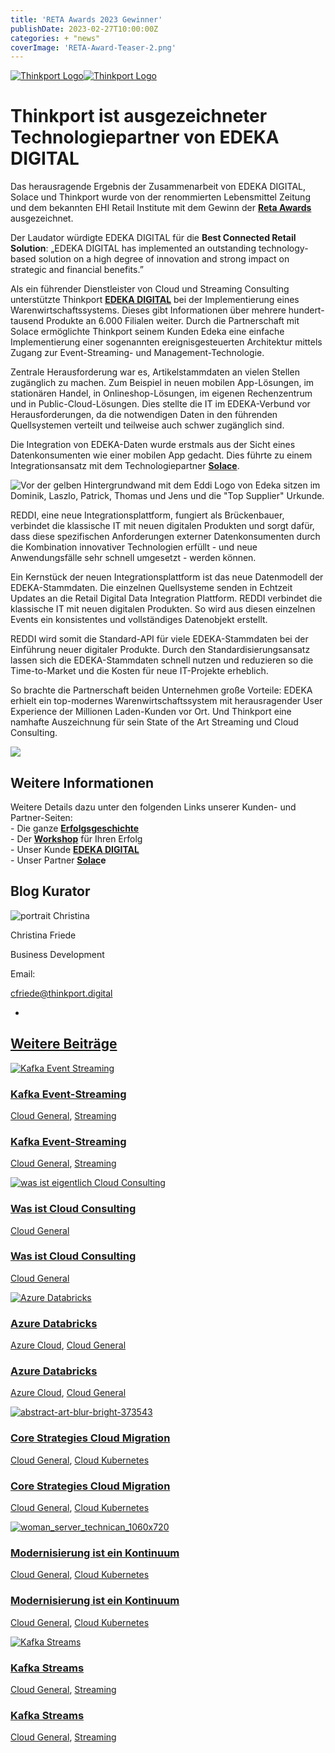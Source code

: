 ```yaml
---
title: 'RETA Awards 2023 Gewinner'
publishDate: 2023-02-27T10:00:00Z
categories: + "news"
coverImage: 'RETA-Award-Teaser-2.png'
---
```


[![Thinkport Logo](images/Logo_horizontral_new-ovavzp5ztqmosy1yz1jrwr9fv5swhtoc0bky3tkc3g.png 'Logo Bright Colours')](https://thinkport.digital)[![Thinkport Logo](images/Logo_horizontral_new-ovavzp5ztqmosy1yz1jrwr9fv5swhtoc0bky3tkc3g.png 'Logo Bright Colours')](https://thinkport.digital)

# Thinkport ist ausgezeichneter Technologiepartner von EDEKA DIGITAL

Das herausragende Ergebnis der Zusammenarbeit von EDEKA DIGITAL, Solace und Thinkport wurde von der renommierten Lebensmittel Zeitung und dem bekannten EHI Retail Institute mit dem Gewinn der **[Reta Awards](https://www.reta-europe.com/best-connected-retail-solution-2023-edeka-digital/)** ausgezeichnet.

Der Laudator würdigte EDEKA DIGITAL für die **Best Connected Retail Solution**: „EDEKA DIGITAL has implemented an outstanding technology-based solution on a high degree of innovation and strong impact on strategic and financial benefits.”

Als ein führender Dienstleister von Cloud und Streaming Consulting unterstützte Thinkport **[EDEKA DIGITAL](https://digital.edeka/projekte/)** bei der Implementierung eines Warenwirtschaftssystems. Dieses gibt Informationen über mehrere hundert- tausend Produkte an 6.000 Filialen weiter. Durch die Partnerschaft mit Solace ermöglichte Thinkport seinem Kunden Edeka eine einfache Implementierung einer sogenannten ereignisgesteuerten Architektur mittels Zugang zur Event-Streaming- und Management-Technologie.

Zentrale Herausforderung war es, Artikelstammdaten an vielen Stellen zugänglich zu machen. Zum Beispiel in neuen mobilen App-Lösungen, im stationären Handel, in Onlineshop-Lösungen, im eigenen Rechenzentrum und in Public-Cloud-Lösungen. Dies stellte die IT im EDEKA-Verbund vor Herausforderungen, da die notwendigen Daten in den führenden Quellsystemen verteilt und teilweise auch schwer zugänglich sind.

Die Integration von EDEKA-Daten wurde erstmals aus der Sicht eines Datenkonsumenten wie einer mobilen App gedacht. Dies führte zu einem Integrationsansatz mit dem Technologiepartner **[Solace](https://solace.com/)**.

![Vor der gelben Hintergrundwand mit dem Eddi Logo von Edeka sitzen im Dominik, Laszlo, Patrick, Thomas und Jens und die "Top Supplier" Urkunde.](images/RETA-Award-1-1024x948.webp)

REDDI, eine neue Integrationsplattform, fungiert als Brückenbauer, verbindet die klassische IT mit neuen digitalen Produkten und sorgt dafür, dass diese spezifischen Anforderungen externer Datenkonsumenten durch die Kombination innovativer Technologien erfüllt - und neue Anwendungsfälle sehr schnell umgesetzt - werden können.

Ein Kernstück der neuen Integrationsplattform ist das neue Datenmodell der EDEKA-Stammdaten. Die einzelnen Quellsysteme senden in Echtzeit Updates an die Retail Digital Data Integration Plattform. REDDI verbindet die klassische IT mit neuen digitalen Produkten. So wird aus diesen einzelnen Events ein konsistentes und vollständiges Datenobjekt erstellt.

REDDI wird somit die Standard-API für viele EDEKA-Stammdaten bei der Einführung neuer digitaler Produkte. Durch den Standardisierungsansatz lassen sich die EDEKA-Stammdaten schnell nutzen und reduzieren so die Time-to-Market und die Kosten für neue IT-Projekte erheblich.

So brachte die Partnerschaft beiden Unternehmen große Vorteile: EDEKA erhielt ein top-modernes Warenwirtschaftssystem mit herausragender User Experience der Millionen Laden-Kunden vor Ort. Und Thinkport eine namhafte Auszeichnung für sein State of the Art Streaming und Cloud Consulting.

![](images/Badge.webp)

## Weitere Informationen

Weitere Details dazu unter den folgenden Links unserer Kunden- und Partner-Seiten:  
\- Die ganze **[Erfolgsgeschichte](https://thinkport.digital/reta-award-winning-cooperation/)**  
\- Der **[Workshop](https://thinkport.digital/cloud-architecture-review/)** für Ihren Erfolg  
\- Unser Kunde **[EDEKA DIGITAL](https://digital.edeka/projekte/)**  
\- Unser Partner **[Solac](https://solace.com/)e**

## Blog Kurator

![portrait Christina](images/Christina-e1638449854497.png)

Christina Friede

Business Development

Email:

[cfriede@thinkport.digital](mailto:cfriede@thinkport.digital)

- [](https://www.linkedin.com/in/christina-friede-2a6426168/)

## [Weitere Beiträge](https://thinkport.digital/blog)

[![Kafka Event Streaming](images/Kafka-Event-Streaming-1.png 'Bildcollage mit zwei dunelblauen überlappenden Kreisen mit der Schriftzug Kafka Event Streaming sowie Icons von einem Kalender und einer Kamera')](https://thinkport.digital/kafka-event-streaming/)

### [Kafka Event-Streaming](https://thinkport.digital/kafka-event-streaming/ 'Kafka Event-Streaming')

[Cloud General](https://thinkport.digital/category/cloud-general/), [Streaming](https://thinkport.digital/category/streaming/)

### [Kafka Event-Streaming](https://thinkport.digital/kafka-event-streaming/ 'Kafka Event-Streaming')

[Cloud General](https://thinkport.digital/category/cloud-general/), [Streaming](https://thinkport.digital/category/streaming/)

[![was ist eigentlich Cloud Consulting](images/Streaming-Services-1-1.png 'Blick auf die Dächer einer Stadt in Wolken mit einer Sprach-Wolke in der die Frage steht, was ist eigentlich Cloud Consulting.')](https://thinkport.digital/was-ist-cloud-consulting/)

### [Was ist Cloud Consulting](https://thinkport.digital/was-ist-cloud-consulting/ 'Was ist Cloud Consulting')

[Cloud General](https://thinkport.digital/category/cloud-general/)

### [Was ist Cloud Consulting](https://thinkport.digital/was-ist-cloud-consulting/ 'Was ist Cloud Consulting')

[Cloud General](https://thinkport.digital/category/cloud-general/)

[![Azure Databricks](images/Azure-Databricks-2.png 'Auf der Abbildung sind die zwei Logos von Azure und Databricks zu sehen')](https://thinkport.digital/azure-databricks/)

### [Azure Databricks](https://thinkport.digital/azure-databricks/ 'Azure Databricks')

[Azure Cloud](https://thinkport.digital/category/azure-cloud/), [Cloud General](https://thinkport.digital/category/cloud-general/)

### [Azure Databricks](https://thinkport.digital/azure-databricks/ 'Azure Databricks')

[Azure Cloud](https://thinkport.digital/category/azure-cloud/), [Cloud General](https://thinkport.digital/category/cloud-general/)

[![abstract-art-blur-bright-373543](images/abstract-art-blur-bright-373543-1024x683.jpg 'abstract-art-blur-bright-373543')](https://thinkport.digital/core-strategies-cloud-migration/)

### [Core Strategies Cloud Migration](https://thinkport.digital/core-strategies-cloud-migration/ 'Core Strategies Cloud Migration')

[Cloud General](https://thinkport.digital/category/cloud-general/), [Cloud Kubernetes](https://thinkport.digital/category/cloud-kubernetes/)

### [Core Strategies Cloud Migration](https://thinkport.digital/core-strategies-cloud-migration/ 'Core Strategies Cloud Migration')

[Cloud General](https://thinkport.digital/category/cloud-general/), [Cloud Kubernetes](https://thinkport.digital/category/cloud-kubernetes/)

[![woman_server_technican_1060x720](images/woman_server_technican_1060x720-1024x696.png 'Eine Frau arbeitet am Server')](https://thinkport.digital/modernisierung-ist-ein-kontinuum/)

### [Modernisierung ist ein Kontinuum](https://thinkport.digital/modernisierung-ist-ein-kontinuum/ 'Modernisierung ist ein Kontinuum')

[Cloud General](https://thinkport.digital/category/cloud-general/), [Cloud Kubernetes](https://thinkport.digital/category/cloud-kubernetes/)

### [Modernisierung ist ein Kontinuum](https://thinkport.digital/modernisierung-ist-ein-kontinuum/ 'Modernisierung ist ein Kontinuum')

[Cloud General](https://thinkport.digital/category/cloud-general/), [Cloud Kubernetes](https://thinkport.digital/category/cloud-kubernetes/)

[![Kafka Streams](images/Streaming-Services-2.png 'Bildcollage mit dem Logo von Kafka und dem Schriftzug Kafka Streams')](https://thinkport.digital/kafka-streams/)

### [Kafka Streams](https://thinkport.digital/kafka-streams/ 'Kafka Streams')

[Cloud General](https://thinkport.digital/category/cloud-general/), [Streaming](https://thinkport.digital/category/streaming/)

### [Kafka Streams](https://thinkport.digital/kafka-streams/ 'Kafka Streams')

[Cloud General](https://thinkport.digital/category/cloud-general/), [Streaming](https://thinkport.digital/category/streaming/)
